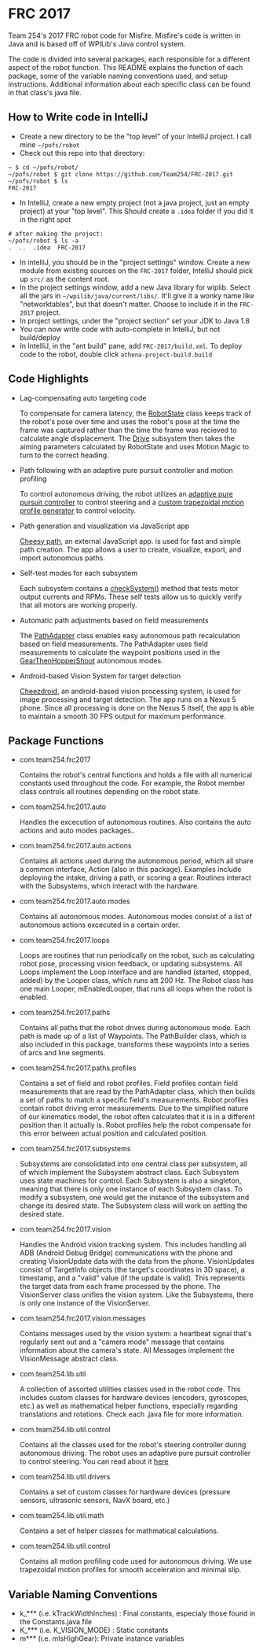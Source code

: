 # FRC 2017

Team 254's 2017 FRC robot code for Misfire. Misfire's code is written in Java and is based off of WPILib's Java control system.

The code is divided into several packages, each responsible for a different aspect of the robot function. This README explains the function of each package, some of the variable naming conventions used, and setup instructions. Additional information about each specific class can be found in that class's java file.

## How to Write code in IntelliJ
- Create a new directory to be the "top level" of your IntelliJ project. I call mine `~/pofs/robot`
- Check out this repo into that directory:
```
~ $ cd ~/pofs/robot/
~/pofs/robot $ git clone https://github.com/Team254/FRC-2017.git
~/pofs/robot $ ls
FRC-2017
```
- In IntelliJ, create a new empty project (not a java project, just an empty project) at your "top level". This Should create a `.idea` folder if you did it in the right spot
```
# after making the project:
~/pofs/robot $ ls -a
.  ..  .idea  FRC-2017
```
- In intelliJ, you should be in the "project settings" window. Create a new module from existing sources on the `FRC-2017` folder, IntelliJ should pick up `src/` as the content root.
- In the project settings window, add a new Java library for wiplib. Select all the jars in `~/wpilib/java/current/libs/`. It'll give it a wonky name like "networktables", but that doesn't matter. Choose to include it in the `FRC-2017` project.
- In project settings, under the "project section" set your JDK to Java 1.8
- You can now write code with auto-complete in IntelliJ, but not build/deploy
- In IntelliJ, in the "ant build" pane, add `FRC-2017/build.xml`. To deploy code to the robot, double click `athena-project-build.build`

## Code Highlights
- Lag-compensating auto targeting code

	To compensate for camera latency, the [RobotState](src/com/team254/frc2017/RobotState.java) class keeps track of the robot's pose over time and uses the robot's pose at the time the frame was captured rather than the time the frame was recieved to calculate angle displacement.  The [Drive](src/com/team254/frc2017/subsystems/Drive.java) subsystem then takes the aiming parameters calculated by RobotState and uses Motion Magic to turn to the correct heading.   

- Path following with an adaptive pure pursuit controller and motion profiling

	To control autonomous driving, the robot utilizes an [adaptive pure pursuit controller](src/com/team254/lib/util/control/AdaptivePurePursuitController.java) to control steering and a [custom trapezoidal motion profile generator](src/com/team254/lib/util/motion) to control velocity.  

- Path generation and visualization via JavaScript app

	[Cheesy path](cheesy_path), an external JavaScript app. is used for fast and simple path creation.  The app allows a user to create, visualize, export, and import autonomous paths.

- Self-test modes for each subsystem

	Each subsystem contains a [checkSystem()](src/com/team254/frc2017/subsystems/Drive.java#L742) method that tests motor output currents and RPMs.  These self tests allow us to quickly verify that all motors are working properly.

- Automatic path adjustments based on field measurements

	The [PathAdapter](src/com/team254/frc2017/paths/profiles/PathAdapter.java) class enables easy autonomous path recalculation based on field measurements.  The PathAdapter uses field measurements to calculate the waypoint positions used in the [GearThenHopperShoot](src/com/team254/frc2017/auto/modes/GearThenHopperShootModeRed.java) autonomous modes.

- Android-based Vision System for target detection

	[Cheezdroid](vision_app), an android-based vision processing system, is used for image processing and target detection.  The app runs on a Nexus 5 phone.  Since all processing is done on the Nexus 5 itself, the app is able to maintain a smooth 30 FPS output for maximum performance.

## Package Functions
- com.team254.frc2017

	Contains the robot's central functions and holds a file with all numerical constants used throughout the code. For example, the Robot member class controls all routines depending on the robot state.

- com.team254.frc2017.auto

	Handles the excecution of autonomous routines.  Also contains the auto actions and auto modes packages..
	
- com.team254.frc2017.auto.actions

	Contains all actions used during the autonomous period, which all share a common interface, Action (also in this package). Examples include deploying the intake, driving a path, or scoring a gear. Routines interact with the Subsystems, which interact with the hardware.
	
- com.team254.frc2017.auto.modes
	
	Contains all autonomous modes. Autonomous modes consist of a list of autonomous actions excecuted in a certain order.
	
- com.team254.frc2017.loops

	Loops are routines that run periodically on the robot, such as calculating robot pose, processing vision feedback, or updating subsystems. All Loops implement the Loop interface and are handled (started, stopped, added) by the Looper class, which runs att 200 Hz.
	The Robot class has one main Looper, mEnabledLooper, that runs all loops when the robot is enabled.
	
- com.team254.frc2017.paths

	Contains all paths that the robot drives during autonomous mode.  Each path is made up of a list of Waypoints.  The PathBuilder class, which is also included in this package, transforms these waypoints into a series of arcs and line segments.
	
- com.team254.frc2017.paths.profiles

	Contains a set of field and robot profiles.  Field profiles contain field measurements that are read by the PathAdapter class, which then builds a set of paths to match a specific field's measurements.  Robot profiles contain robot driving error measurements.  Due to the simplified nature of our kinematics model, the robot often calculates that it is in a different position than it actually is.  Robot profiles help the robot compensate for this error between actual position and calculated position.
	
- com.team254.frc2017.subsystems
	
	Subsystems are consolidated into one central class per subsystem, all of which implement the Subsystem abstract class. Each Subsystem uses state machines for control.
	Each Subsystem is also a singleton, meaning that there is only one instance of each Subsystem class. To modify a subsystem, one would get the instance of the subsystem and change its desired state. The Subsystem class will work on setting the desired state.
	
- com.team254.frc2017.vision

	Handles the Android vision tracking system. This includes handling all ADB (Android Debug Bridge) communications with the phone and creating VisionUpdate data with the data from the phone.
	VisionUpdates consist of TargetInfo objects (the target's coordinates in 3D space), a timestamp, and a "valid" value (if the update is valid). This represents the target data from each frame processed by the phone.
	The VisionServer class unifies the vision system. Like the Subsystems, there is only one instance of the VisionServer.

- com.team254.frc2017.vision.messages

	Contains messages used by the vision system: a heartbeat signal that's regularly sent out and a "camera mode" message that contains information about the camera's state.
	All Messages implement the VisionMessage abstract class.
	
- com.team254.lib.util

	A collection of assorted utilities classes used in the robot code. This includes custom classes for hardware devices (encoders, gyroscopes, etc.) as well as mathematical helper functions, especially regarding translations and rotations. Check each .java file for more information.
	
- com.team254.lib.util.control

	Contains all the classes used for the robot's steering controller during autonomous driving.  The robot uses an adaptive pure pursuit controller to control steering.  You can read about it [here](https://www.mathworks.com/help/robotics/ug/pure-pursuit-controller.html)
	
- com.team254.lib.util.drivers

	Contains a set of custom classes for hardware devices (pressure sensors, ultrasonic sensors, NavX board, etc.)

- com.team254.lib.util.math

	Contains a set of helper classes for mathmatical calculations.

- com.team254.lib.util.control

	Contains all motion profiling code used for autonomous driving.  We use trapezoidal motion profiles for smooth acceleration and minimal slip.
	
	
## Variable Naming Conventions

- k_*** (i.e. kTrackWidthInches)    : Final constants, especialy those found in the Constants.java file
- K_*** (i.e. K_VISION_MODE)    : Static constants
- m***  (i.e. mIsHighGear): Private instance variables

